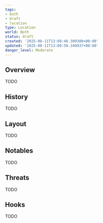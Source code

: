```yaml
---
tags:
- both
- draft
- location
type: Location
world: Both
status: draft
created: '2025-08-11T13:08:46.309300+00:00'
updated: '2025-08-11T13:08:50.340937+00:00'
danger_level: Moderate
---
```



## Overview

TODO
## History

TODO
## Layout

TODO
## Notables

TODO
## Threats

TODO
## Hooks

TODO
